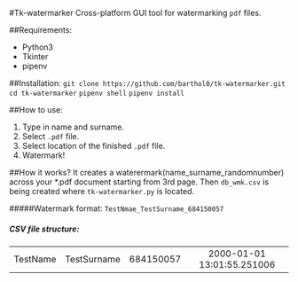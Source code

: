 #Tk-watermarker
Cross-platform GUI tool for watermarking `pdf` files.

##Requirements:

- Python3
- Tkinter
- pipenv

##Installation:
`git clone https://github.com/barthol0/tk-watermarker.git`
`cd tk-watermarker`
`pipenv shell`
`pipenv install`

##How to use:

1. Type in name and surname.
2. Select `.pdf` file.
3. Select location of the finished `.pdf` file.
4. Watermark!

##How it works?
It creates a waterermark(name_surname_randomnumber) across your \*.pdf document starting from 3rd page.
Then `db_wmk.csv` is being created where `tk-watermarker.py` is located.

#####Watermark format:
`TestNmae_TestSurname_684150057`

##### CSV file structure:

|          |             |           |                            |
| -------- | :---------: | :-------: | :------------------------: |
| TestName | TestSurname | 684150057 | 2000-01-01 13:01:55.251006 |
